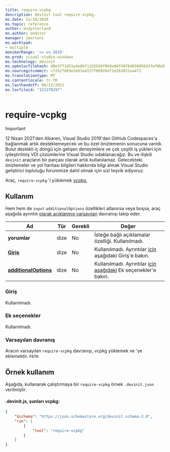```yaml
---
title: require-vcpkg
description: devinit tool require-vcpkg.
ms.date: 11/20/2020
ms.topic: reference
author: andysterland
ms.author: andster
manager: jmartens
ms.workload:
- multiple
monikerRange: '>= vs-2019'
ms.prod: visual-studio-windows
ms.technology: devinit
ms.openlocfilehash: d0e5f71d51e4e86f11b5b58f0b9a98f48f8d036056d3fef8bd5061151cef1845
ms.sourcegitcommit: c72b2f603e1eb3a4157f00926df2e263831ea472
ms.translationtype: MT
ms.contentlocale: tr-TR
ms.lasthandoff: 08/12/2021
ms.locfileid: "121378297"
---
```

# <a name="require-vcpkg"></a>require-vcpkg

> [!IMPORTANT]
> 12 Nisan 2021'den itibaren, Visual Studio 2019'dan GitHub Codespaces'a bağlanmak artık desteklemeyecek ve bu özel önizlemenin sonucuna varıldı. Bulut destekli iç döngü için gelişen deneyimlere ve çok çeşitli iş yükleri için iyileştirilmiş VDI çözümlerine Visual Studio odaklanacağız. Bu ve ilişkili `devinit` araçların bir parçası olarak artık kullanılamaz. Gelecekteki önizlemeler ve yol haritası bilgileri hakkında bilgi almak Visual Studio geliştirici topluluğu forummize dahil olmak için sizi teşvik ediyoruz.

Araç, `require-vcpkg` 'i yüklemek [vcpkg.](https://github.com/microsoft/vcpkg)

## <a name="usage"></a>Kullanım

Hem hem de `input` `additionalOptions` özellikleri atlanırsa veya boşsa, araç aşağıda ayrıntılı [olarak açıklanmış varsayılan](#default-behavior) davranışı takip eder.

| Ad                                             | Tür   | Gerekli | Değer                                                                      |
|--------------------------------------------------|--------|----------|----------------------------------------------------------------------------|
| **yorumlar**                                     | dize | No       | İsteğe bağlı açıklamalar özelliği. Kullanılmadı.                                      |
| [**Giriş**](#input)                              | dize | No       | Kullanılmadı. Ayrıntılar [için](#input) aşağıdaki Giriş'e bakın.                           |
| [**additionalOptions**](#additional-options)     | dize | No       | Kullanılmadı. Ayrıntılar [için aşağıdaki](#additional-options) Ek seçenekler'e bakın. |

### <a name="input"></a>Giriş

Kullanılmadı.

### <a name="additional-options"></a>Ek seçenekler

Kullanılmadı.

### <a name="default-behavior"></a>Varsayılan davranış

Aracın varsayılan `require-vcpkg` davranışı, vcpkg yüklemek ve 'ye eklemektir. `PATH`

## <a name="example-usage"></a>Örnek kullanım
Aşağıda, kullanarak çalıştırmaya bir `require-vcpkg` örnek `.devinit.json` verilmiştir.

#### <a name="devinitjson-that-will-install-vcpkg"></a>.devinit.js, şunları vcpkg:
```json
{
    "$schema": "https://json.schemastore.org/devinit.schema-3.0",
    "run": [
        {
            "tool": "require-vcpkg"
        }
    ]
}
```
